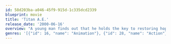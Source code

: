 ```yaml
---
id: 58d203ba-a046-45f9-915d-1c335dcd2339
blueprint: movie
title: 'Titan A.E.'
release_date: '2000-06-16'
overview: "A young man finds out that he holds the key to restoring hope and ensuring survival for the human race, while an alien species called the Dredge are bent on mankind's destruction."
genres: '[{"id": 16, "name": "Animation"}, {"id": 28, "name": "Action"}, {"id": 878, "name": "Science Fiction"}, {"id": 10751, "name": "Family"}, {"id": 12, "name": "Adventure"}]'
---
```

